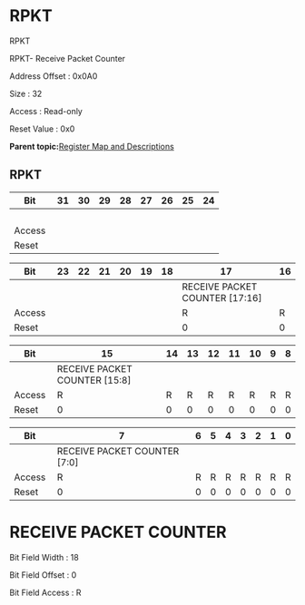 # RPKT

RPKT

RPKT- Receive Packet Counter

Address Offset : 0x0A0

Size : 32

Access : Read-only

Reset Value : 0x0

**Parent topic:**[Register Map and Descriptions](GUID-521EA668-4C02-4A74-927B-B4C8D92B9489.md)

## RPKT

|Bit |31|30|29|28|27|26|25|24|
|----|---|---|---|---|---|---|---|---|
| | | | | | | | | |
|Access | | | | | | | | |
|Reset | | | | | | | | |

|Bit |23|22|21|20|19|18|17|16|
|----|---|---|---|---|---|---|---|---|
| | | | | | | |RECEIVE PACKET COUNTER \[17:16\]|
|Access | | | | | | |R|R|
|Reset | | | | | | |0|0|

|Bit |15|14|13|12|11|10|9|8|
|----|---|---|---|---|---|---|---|---|
| |RECEIVE PACKET COUNTER \[15:8\]|
|Access |R|R|R|R|R|R|R|R|
|Reset |0|0|0|0|0|0|0|0|

|Bit |7|6|5|4|3|2|1|0|
|----|---|---|---|---|---|---|---|---|
| |RECEIVE PACKET COUNTER \[7:0\]|
|Access |R|R|R|R|R|R|R|R|
|Reset |0|0|0|0|0|0|0|0|

# RECEIVE PACKET COUNTER

Bit Field Width : 18

Bit Field Offset : 0

Bit Field Access : R

